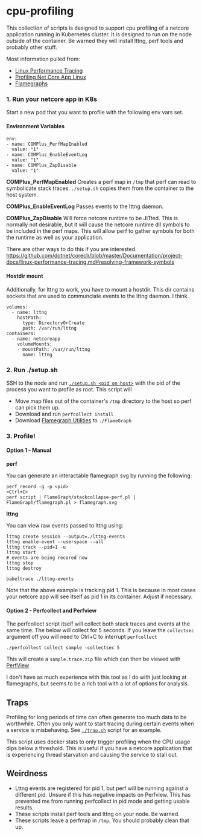 # cpu-profiling

This collection of scripts is designed to support cpu profiling of a netcore application running in Kubernetes cluster.  It is designed to run on the node outside of the container.  Be warned they will install lttng, perf tools and probably other stuff.

Most information pulled from:

- [Linux Performance Tracing](https://github.com/dotnet/coreclr/blob/master/Documentation/project-docs/linux-performance-tracing.md)
- [Profiling Net Core App Linux](https://codeblog.dotsandbrackets.com/profiling-net-core-app-linux/)
- [Flamegraphs](https://github.com/brendangregg/FlameGraph)

### 1. Run your netcore app in K8s
Start a new pod that you want to profile with the following env vars set.

#### Environment Variables

```
env:
- name: COMPlus_PerfMapEnabled 
  value: "1"
- name: COMPlus_EnableEventLog
  value: "1"
- name: COMPlus_ZapDisable
  value: "1"
```

**COMPlus_PerfMapEnabled**
Creates a perf map in `/tmp` that perf can read to symbolicate stack traces.  `./setup.sh` copies them from the container to the host system.

**COMPlus_EnableEventLog**
Passes events to the lttng daemon. 

**COMPlus_ZapDisable**
Will force netcore runtime to be JITted.  This is normally not desirable, but it will cause the netcore runtime dll symbols to be included in the perf maps.  This will allow perf to gather symbols for both the runtime as well as your application.

There are other ways to do this if you are interested. https://github.com/dotnet/coreclr/blob/master/Documentation/project-docs/linux-performance-tracing.md#resolving-framework-symbols

#### Hostdir mount

Additionally, for lttng to work, you have to mount a hostdir.  This dir contains sockets that are used to communciate events to the lttng daemon.  I think.

```
volumes:
  - name: lttng
    hostPath:
      type: DirectoryOrCreate
      path: /var/run/lttng
containers:
  - name: netcoreapp
    volumeMounts:
    - mountPath: /var/run/lttng
      name: lttng
```

### 2. Run ./setup.sh
SSH to the node and run [`./setup.sh <pid on host>`](./setup.sh) with the pid of the process you want to profile as root.  This script will

- Move map files out of the container's `/tmp` directory to the host so perf can pick them up.
- Download and run `perfcollect install`
- Download [Flamegraph Utilities](https://github.com/brendangregg/FlameGraph) to `./FlameGraph`

### 3. Profile!

#### Option 1 - Manual

**perf**

You can generate an interactable flamegraph svg by running the following:
```
perf record -g -p <pid>
<Ctrl+C>
perf script | FlameGraph/stackcollapse-perf.pl | FlameGraph/flamegraph.pl > flamegraph.svg
```

**lttng**

You can view raw events passed to lttng using:

```
lttng create session --output=./lttng-events
lttng enable-event --userspace --all
lttng track --pid=1 -u
lttng start
# events are being recored now
lttng stop
lttng destroy

babeltrace ./lttng-events
```

Note that the above example is tracking pid 1.  This is because in most cases your netcore app will see itself as pid 1 in its container.  Adjust if necessary.

#### Option 2 - Perfcollect and Perfview

The perfcollect script itself will collect both stack traces and events at the same time.  The below will collect for 5 seconds.  If you leave the `collectsec` argument off you will need to Ctrl+C to interrupt `perfcollect`

`./perfcollect collect sample -collectsec 5`

This will create a `sample.trace.zip` file which can then be viewed with [PerfView](https://github.com/Microsoft/perfview/blob/master/documentation/Downloading.md)

I don't have as much experience with this tool as I do with just looking at flamegraphs, but seems to be a rich tool with a lot of options for analysis.

## Traps

Profiling for long periods of time can often generate too much data to be worthwhile.  Often you only want to start tracing during certain events when a service is misbehaving.  See [`./trap.sh`](./trap.sh) script for an example.

This script uses docker stats to only trigger profiling when the CPU usage dips below a threshold.  This is useful if you have a netcore application that is experiencing thread starvation and causing the service to stall out.

## Weirdness

- Lttng events are registered for pid 1, but perf will be running against a different pid.  Unsure if this has negative impacts on Perfview.  This has prevented me from running perfcollect in pid mode and getting usable results.
- These scripts install perf tools and lttng on your node.  Be warned.
- These scripts leave a perfmap in `/tmp`.  You should probably clean that up.